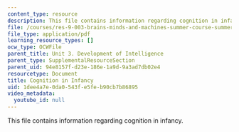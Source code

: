 ```yaml
---
content_type: resource
description: This file contains information regarding cognition in infancy.
file: /courses/res-9-003-brains-minds-and-machines-summer-course-summer-2015/1dee4a7e0da0543fe5feb90cb7b86895_MITRES_9_003SUM15_Lec3-1.pdf
file_type: application/pdf
learning_resource_types: []
ocw_type: OCWFile
parent_title: Unit 3. Development of Intelligence
parent_type: SupplementalResourceSection
parent_uid: 94e8157f-d23e-186e-1a9d-9a3ad7db02e4
resourcetype: Document
title: Cognition in Infancy
uid: 1dee4a7e-0da0-543f-e5fe-b90cb7b86895
video_metadata:
  youtube_id: null
---
```

This file contains information regarding cognition in infancy.

